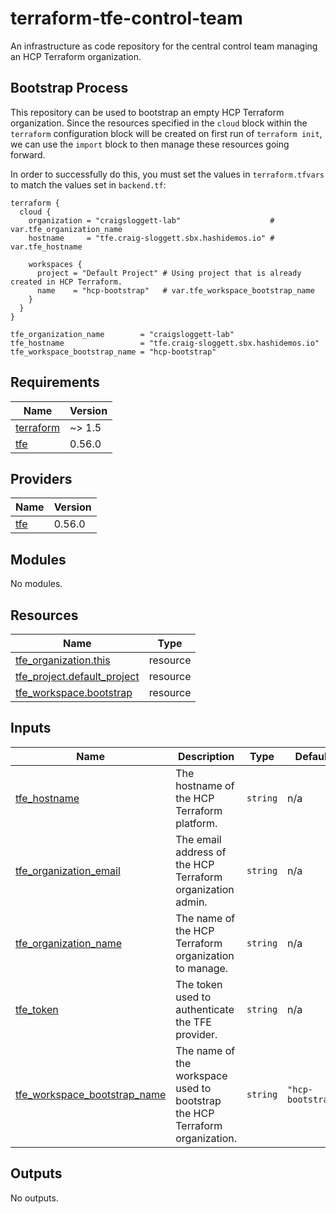 # terraform-tfe-control-team
An infrastructure as code repository for the central control team managing an HCP Terraform organization.

## Bootstrap Process
This repository can be used to bootstrap an empty HCP Terraform organization. Since the resources
specified in the `cloud` block within the `terraform` configuration block will be created on first
run of `terraform init`, we can use the `import` block to then manage these resources going
forward.

In order to successfully do this, you must set the values in `terraform.tfvars` to match the values
set in `backend.tf`:

```hcl
terraform {
  cloud {
    organization = "craigsloggett-lab"                    # var.tfe_organization_name
    hostname     = "tfe.craig-sloggett.sbx.hashidemos.io" # var.tfe_hostname

    workspaces {
      project = "Default Project" # Using project that is already created in HCP Terraform.
      name    = "hcp-bootstrap"   # var.tfe_workspace_bootstrap_name
    }
  }
}
```

```hcl
tfe_organization_name        = "craigsloggett-lab"
tfe_hostname                 = "tfe.craig-sloggett.sbx.hashidemos.io"
tfe_workspace_bootstrap_name = "hcp-bootstrap"
```

<!-- BEGIN_TF_DOCS -->
## Requirements

| Name | Version |
|------|---------|
| <a name="requirement_terraform"></a> [terraform](#requirement\_terraform) | ~> 1.5 |
| <a name="requirement_tfe"></a> [tfe](#requirement\_tfe) | 0.56.0 |

## Providers

| Name | Version |
|------|---------|
| <a name="provider_tfe"></a> [tfe](#provider\_tfe) | 0.56.0 |

## Modules

No modules.

## Resources

| Name | Type |
|------|------|
| [tfe_organization.this](https://registry.terraform.io/providers/hashicorp/tfe/0.56.0/docs/resources/organization) | resource |
| [tfe_project.default_project](https://registry.terraform.io/providers/hashicorp/tfe/0.56.0/docs/resources/project) | resource |
| [tfe_workspace.bootstrap](https://registry.terraform.io/providers/hashicorp/tfe/0.56.0/docs/resources/workspace) | resource |

## Inputs

| Name | Description | Type | Default | Required |
|------|-------------|------|---------|:--------:|
| <a name="input_tfe_hostname"></a> [tfe\_hostname](#input\_tfe\_hostname) | The hostname of the HCP Terraform platform. | `string` | n/a | yes |
| <a name="input_tfe_organization_email"></a> [tfe\_organization\_email](#input\_tfe\_organization\_email) | The email address of the HCP Terraform organization admin. | `string` | n/a | yes |
| <a name="input_tfe_organization_name"></a> [tfe\_organization\_name](#input\_tfe\_organization\_name) | The name of the HCP Terraform organization to manage. | `string` | n/a | yes |
| <a name="input_tfe_token"></a> [tfe\_token](#input\_tfe\_token) | The token used to authenticate the TFE provider. | `string` | n/a | yes |
| <a name="input_tfe_workspace_bootstrap_name"></a> [tfe\_workspace\_bootstrap\_name](#input\_tfe\_workspace\_bootstrap\_name) | The name of the workspace used to bootstrap the HCP Terraform organization. | `string` | `"hcp-bootstrap"` | no |

## Outputs

No outputs.
<!-- END_TF_DOCS -->

